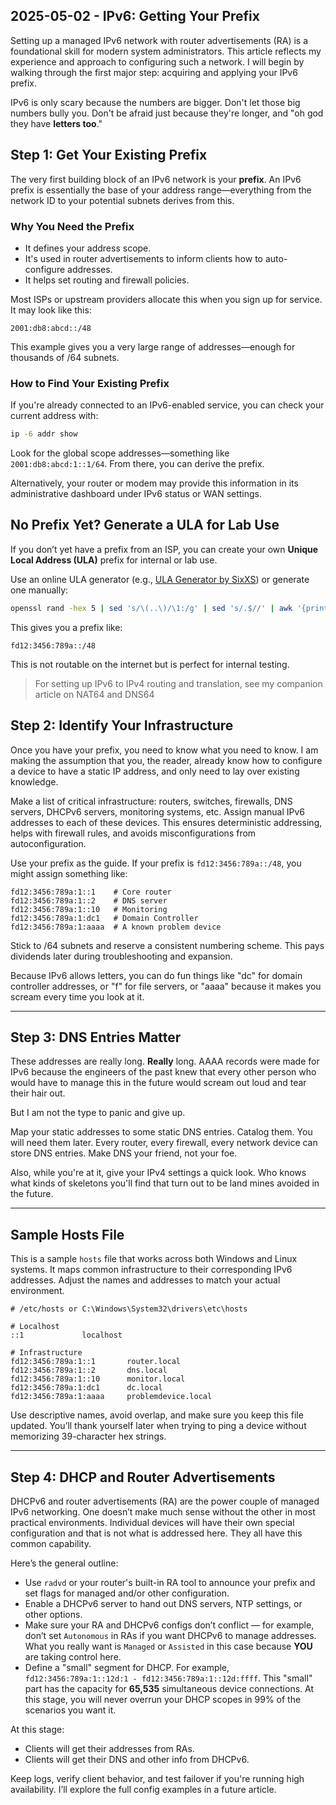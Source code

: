 ## 2025-05-02 - IPv6: Getting Your Prefix

Setting up a managed IPv6 network with router advertisements (RA) is a foundational skill for modern system administrators. This article reflects my experience and approach to configuring such a network. I will begin by walking through the first major step: acquiring and applying your IPv6 prefix.

IPv6 is only scary because the numbers are bigger. Don't let those big numbers bully you. Don't be afraid just because they're longer, and "oh god they have **letters too**."


## Step 1: Get Your Existing Prefix


The very first building block of an IPv6 network is your **prefix**. An IPv6 prefix is essentially the base of your address range—everything from the network ID to your potential subnets derives from this.

### Why You Need the Prefix

- It defines your address scope.
- It's used in router advertisements to inform clients how to auto-configure addresses.
- It helps set routing and firewall policies.

Most ISPs or upstream providers allocate this when you sign up for service. It may look like this:

```text
2001:db8:abcd::/48
```

This example gives you a very large range of addresses—enough for thousands of /64 subnets.

### How to Find Your Existing Prefix

If you're already connected to an IPv6-enabled service, you can check your current address with:

```bash
ip -6 addr show
```

Look for the global scope addresses—something like `2001:db8:abcd:1::1/64`. From there, you can derive the prefix.

Alternatively, your router or modem may provide this information in its administrative dashboard under IPv6 status or WAN settings.

## No Prefix Yet? Generate a ULA for Lab Use

If you don’t yet have a prefix from an ISP, you can create your own **Unique Local Address (ULA)** prefix for internal or lab use.

Use an online ULA generator (e.g., [ULA Generator by SixXS](https://www.sixxs.net/tools/grh/ula/)) or generate one manually:

```bash
openssl rand -hex 5 | sed 's/\(..\)/\1:/g' | sed 's/.$//' | awk '{print "fd"$1"::/48"}'
```

This gives you a prefix like:

```text
fd12:3456:789a::/48
```

This is not routable on the internet but is perfect for internal testing.

> For setting up IPv6 to IPv4 routing and translation, see my companion article on NAT64 and DNS64


## Step 2: Identify Your Infrastructure

Once you have your prefix, you need to know what you need to know. I am making the assumption that you, the reader, already know how to configure a device to have a static IP address, and only need to lay over existing knowledge.

Make a list of critical infrastructure: routers, switches, firewalls, DNS servers, DHCPv6 servers, monitoring systems, etc. Assign manual IPv6 addresses to each of these devices. This ensures deterministic addressing, helps with firewall rules, and avoids misconfigurations from autoconfiguration.

Use your prefix as the guide. If your prefix is `fd12:3456:789a::/48`, you might assign something like:

```text
fd12:3456:789a:1::1    # Core router
fd12:3456:789a:1::2    # DNS server
fd12:3456:789a:1::10   # Monitoring
fd12:3456:789a:1:dc1   # Domain Controller
fd12:3456:789a:1:aaaa  # A known problem device
```

Stick to /64 subnets and reserve a consistent numbering scheme. This pays dividends later during troubleshooting and expansion.

Because IPv6 allows letters, you can do fun things like "dc" for domain controller addresses, or "f" for file servers, or "aaaa" because it makes you scream every time you look at it.

---

## Step 3: DNS Entries Matter

These addresses are really long. **Really** long. AAAA records were made for IPv6 because the engineers of the past knew that every other person who would have to manage this in the future would scream out loud and tear their hair out.

But I am not the type to panic and give up.

Map your static addresses to some static DNS entries. Catalog them. You will need them later. Every router, every firewall, every network device can store DNS entries. Make DNS your friend, not your foe.

Also, while you're at it, give your IPv4 settings a quick look. Who knows what kinds of skeletons you'll find that turn out to be land mines avoided in the future.

---

## Sample Hosts File

This is a sample `hosts` file that works across both Windows and Linux systems. It maps common infrastructure to their corresponding IPv6 addresses. Adjust the names and addresses to match your actual environment.

```text
# /etc/hosts or C:\Windows\System32\drivers\etc\hosts

# Localhost
::1             localhost

# Infrastructure
fd12:3456:789a:1::1       router.local
fd12:3456:789a:1::2       dns.local
fd12:3456:789a:1::10      monitor.local
fd12:3456:789a:1:dc1      dc.local
fd12:3456:789a:1:aaaa     problemdevice.local
```

Use descriptive names, avoid overlap, and make sure you keep this file updated. You’ll thank yourself later when trying to ping a device without memorizing 39-character hex strings.

---

## Step 4: DHCP and Router Advertisements

DHCPv6 and router advertisements (RA) are the power couple of managed IPv6 networking. One doesn’t make much sense without the other in most practical environments. Individual devices will have their own special configuration and that is not what is addressed here. They all have this common capability.

Here’s the general outline:

- Use `radvd` or your router's built-in RA tool to announce your prefix and set flags for managed and/or other configuration.
- Enable a DHCPv6 server to hand out DNS servers, NTP settings, or other options.
- Make sure your RA and DHCPv6 configs don’t conflict — for example, don’t set `Autonomous` in RAs if you want DHCPv6 to manage addresses. What you really want is `Managed` or `Assisted` in this case because **YOU** are taking control here.
- Define a "small" segment for DHCP. For example, `fd12:3456:789a:1::12d:1 - fd12:3456:789a:1::12d:ffff`. This "small" part has the capacity for **65,535** simultaneous device connections. At this stage, you will never overrun your DHCP scopes in 99% of the scenarios you want it.

At this stage:

- Clients will get their addresses from RAs.
- Clients will get their DNS and other info from DHCPv6.

Keep logs, verify client behavior, and test failover if you're running high availability. I’ll explore the full config examples in a future article.
